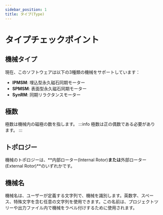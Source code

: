 ```yaml
---
sidebar_position: 1
title: タイプ(Type)
---
```

# タイプチェックポイント

## 機械タイプ
現在、このソフトウェアは以下の3種類の機械をサポートしています：
* **IPMSM**: 埋込型永久磁石同期モーター
* **SPMSM**: 表面型永久磁石同期モーター
* **SynRM**: 同期リラクタンスモーター

## 極数
極数は機械内の磁極の数を指します。
:::info
極数は正の偶数である必要があります。
:::

## トポロジー
機械のトポロジーは、**内部ローター(Internal Rotor)**または**外部ローター(External Rotor)**のいずれかです。

## 機械名
機械名は、ユーザーが定義する文字列で、機械を識別します。英数字、スペース、特殊文字を含む任意の文字列を使用できます。この名前は、プロジェクトツリーや出力ファイル内で機械をラベル付けするために使用されます。